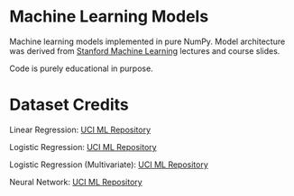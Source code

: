 # Machine Learning Models

Machine learning models implemented in pure NumPy. Model architecture was derived from
[Stanford Machine Learning](https://www.coursera.org/learn/machine-learning/home/welcome)
lectures and course slides.

Code is purely educational in purpose.

# Dataset Credits
Linear Regression: [UCI ML Repository](http://archive.ics.uci.edu/ml/datasets/Auto+MPG)

Logistic Regression: [UCI ML Repository](https://archive.ics.uci.edu/ml/datasets/Student+Performance)

Logistic Regression (Multivariate): [UCI ML Repository](https://archive.ics.uci.edu/ml/datasets/Wine)

Neural Network: [UCI ML Repository](http://archive.ics.uci.edu/ml/datasets/Optical+Recognition+of+Handwritten+Digits)